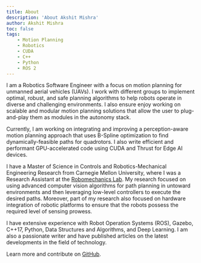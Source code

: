 ```yaml
---
title: About
description: 'About Akshit Mishra'
author: Akshit Mishra
toc: false
tags:
    - Motion Planning
    - Robotics
    - CUDA
    - C++
    - Python
    - ROS 2
---
```


I am a Robotics Software Engineer with a focus on motion planning for unmanned aerial vehicles (UAVs). I work with different groups to implement optimal, robust, and safe planning algorithms to help robots operate in diverse and challenging environments. I also ensure enjoy working on scalable and modular motion planning solutions that allow the user to plug-and-play them as modules in the autonomy stack. 

Currently, I am working on integrating and improving a perception-aware motion planning approach that uses B-Spline optimization to find dynamically-feasible paths for quadrotors. I also write efficient and performant GPU-accelerated code using CUDA and Thrust for Edge AI devices.

I have a Master of Science in Controls and Robotics-Mechanical Engineering Research from Carnegie Mellon University, where I was a Research Assistant at the [Robomechanics Lab](https://www.cmu.edu/me/robomechanicslab/). My research focused on using advanced computer vision algorithms for path planning in untoward environments and then leveraging low-level controllers to execute the desired paths. Moreover, part of my research also focused on hardware integration of robotic platforms to ensure that the robots possess the required level of sensing prowess. 

I have extensive experience with Robot Operation Systems (ROS), Gazebo, C++17, Python, Data Structures and Algorithms, and Deep Learning. I am also a passionate writer and have published articles on the latest developments in the field of technology.

Learn more and contribute on [GitHub](https://github.com/mishra39).
